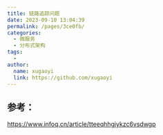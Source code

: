 ```yaml
---
title: 链路追踪问题
date: 2023-09-10 13:04:39
permalink: /pages/3ce0fb/
categories:
  - 微服务
  - 分布式架构
tags:
  - 
author: 
  name: xugaoyi
  link: https://github.com/xugaoyi
---
```




## 参考：

https://www.infoq.cn/article/tteeqhhgjykzc6vsdwgp